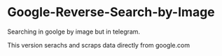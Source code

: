 # Google-Reverse-Search-by-Image
Searching in goolge by image but in telegram.

This version serachs and scraps data directly from google.com
